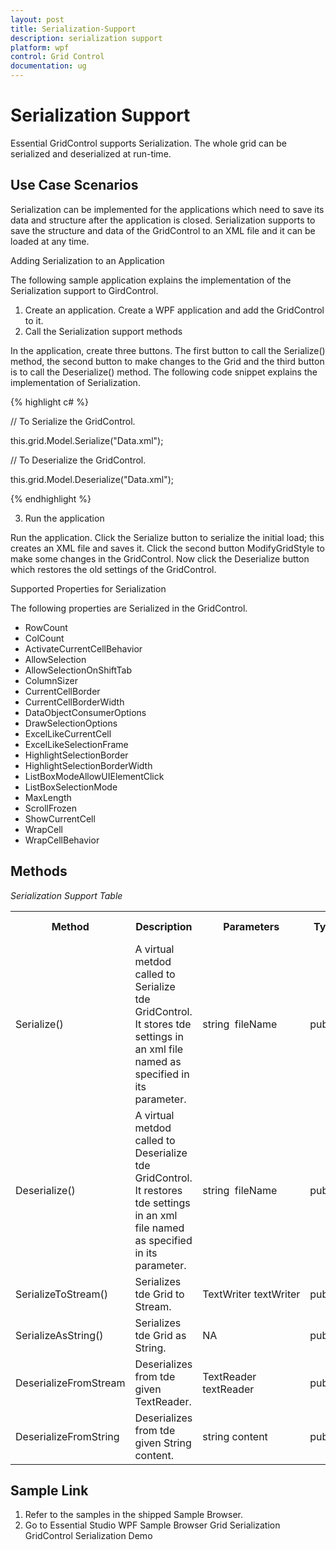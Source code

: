 ```yaml
---
layout: post
title: Serialization-Support
description: serialization support
platform: wpf
control: Grid Control
documentation: ug
---
```


# Serialization Support

Essential GridControl supports Serialization. The whole grid can be serialized and deserialized at run-time. 

## Use Case Scenarios

Serialization can be implemented for the applications which need to save its data and structure after the application is closed. Serialization supports to save the structure and data of the GridControl to an XML file and it can be loaded at any time.

Adding Serialization to an Application 

The following sample application explains the implementation of the Serialization support to GirdControl.

1. Create an application. Create a WPF application and add the GridControl to it. 
2. Call the Serialization support methods



In the application, create three buttons. The first button to call the Serialize() method, the second button to make changes to the Grid and the third button is to call the Deserialize() method. The following code snippet explains the implementation of Serialization.

{% highlight c# %}



// To Serialize the GridControl.

this.grid.Model.Serialize("Data.xml");



// To Deserialize the GridControl.

this.grid.Model.Deserialize("Data.xml");


{% endhighlight  %}


3. Run the application

Run the application. Click the Serialize button to serialize the initial load; this creates an XML file and saves it. Click the second button ModifyGridStyle to make some changes in the GridControl. Now click the Deserialize button which restores the old settings of the GridControl. 

Supported Properties for Serialization

The following properties are Serialized in the GridControl.

* RowCount
* ColCount
* ActivateCurrentCellBehavior
* AllowSelection
* AllowSelectionOnShiftTab
* ColumnSizer
* CurrentCellBorder
* CurrentCellBorderWidth
* DataObjectConsumerOptions
* DrawSelectionOptions
* ExcelLikeCurrentCell
* ExcelLikeSelectionFrame
* HighlightSelectionBorder
* HighlightSelectionBorderWidth
* ListBoxModeAllowUIElementClick
* ListBoxSelectionMode
* MaxLength
* ScrollFrozen
* ShowCurrentCell
* WrapCell
* WrapCellBehavior

## Methods

_Serialization Support Table_

<table>
<tr>
<th>
Method </th><th>
Description </th><th>
Parameters </th><th>
Type </th><th>
Return Type </th></tr>
<tr>
<td>
Serialize()</td><td>
A virtual metdod called to Serialize tde GridControl. It stores tde settings in an xml file named as specified in its parameter.</td><td>
string  fileName</td><td>
public</td><td>
void</td></tr>
<tr>
<td>
Deserialize()</td><td>
A virtual metdod called to Deserialize tde GridControl. It restores tde settings in an xml file named as specified in its parameter.</td><td>
string  fileName</td><td>
public</td><td>
void</td></tr>
<tr>
<td>
SerializeToStream()</td><td>
Serializes tde Grid to Stream.</td><td>
TextWriter textWriter</td><td>
public </td><td>
void</td></tr>
<tr>
<td>
SerializeAsString()</td><td>
Serializes tde Grid as String.</td><td>
NA</td><td>
public</td><td>
string </td></tr>
<tr>
<td>
DeserializeFromStream</td><td>
Deserializes from tde given TextReader.</td><td>
TextReader textReader</td><td>
public</td><td>
void</td></tr>
<tr>
<td>
DeserializeFromString</td><td>
Deserializes from tde given String content.</td><td>
string content</td><td>
public</td><td>
void</td></tr>
</table>


## Sample Link

1. Refer to the samples in the shipped Sample Browser. 
2. Go to Essential Studio WPF Sample Browser  Grid  Serialization GridControl Serialization Demo



